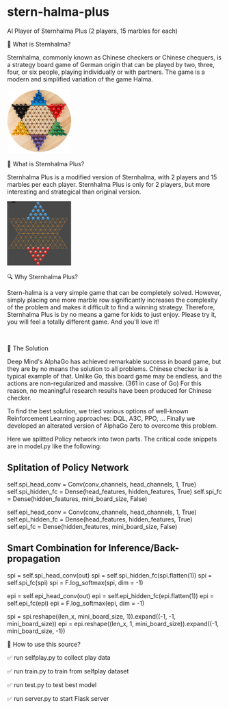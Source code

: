 # stern-halma-plus
AI Player of Sternhalma Plus (2 players, 15 marbles for each)

🎈 What is Sternhalma?

Sternhalma, commonly known as Chinese checkers or Chinese chequers, is a strategy board game of German origin that can be played by two, three, four, or six people, playing individually or with partners. The game is a modern and simplified variation of the game Halma.

<img src="img/original_halma.webp" alt="Stern-Halma Board" width="150" height="150" />

<br>

🎈 What is Sternhalma Plus?

Sternhalma Plus is a modified version of Sternhalma, with 2 players and 15 marbles per each player. Sternhalma Plus is only for 2 players, but more interesting and strategical than original version.

<img src="img/halma_plus.png" alt="Stern-Halma Board" width="150" height="150" />

<br>

🔍 Why Sternhalma Plus?

Stern-halma is a very simple game that can be completely solved. However, simply placing one more marble row significantly increases the complexity of the problem and makes it difficult to find a winning strategy. Therefore, Sternhalma Plus is by no means a game for kids to just enjoy. Please try it, you will feel a totally different game. And you'll love it!

<br>

🎯 The Solution

Deep Mind's AlphaGo has achieved remarkable success in board game, but they are by no means the solution to all problems.
Chinese checker is a typical example of that. Unlike Go, this board game may be endless, and the actions are non-regularized and massive. (361 in case of Go)
For this reason, no meaningful research results have been produced for Chinese checker.

To find the best solution, we tried various options of well-known Reinforcement Learning approaches: DQL, A3C, PPO, ...
Finally we developed an alterated version of AlphaGo Zero to overcome this problem.

Here we splitted Policy network into twon parts. The critical code snippets are in model.py like the following:

## Splitation of Policy Network

self.spi_head_conv = Conv(conv_channels, head_channels, 1, True)
self.spi_hidden_fc = Dense(head_features, hidden_features, True)
self.spi_fc = Dense(hidden_features, mini_board_size, False)

self.epi_head_conv = Conv(conv_channels, head_channels, 1, True)
self.epi_hidden_fc = Dense(head_features, hidden_features, True)
self.epi_fc = Dense(hidden_features, mini_board_size, False)

## Smart Combination for Inference/Back-propagation

spi = self.spi_head_conv(out)
spi = self.spi_hidden_fc(spi.flatten(1))
spi = self.spi_fc(spi)
spi = F.log_softmax(spi, dim = -1)

epi = self.epi_head_conv(out)
epi = self.epi_hidden_fc(epi.flatten(1))
epi = self.epi_fc(epi)
epi = F.log_softmax(epi, dim = -1)

spi = spi.reshape((len_x, mini_board_size, 1)).expand((-1, -1, mini_board_size))
epi = epi.reshape((len_x, 1, mini_board_size)).expand((-1, mini_board_size, -1))

💬 How to use this source?

   ✅ run selfplay.py to collect play data

   ✅ run train.py to train from selfplay dataset

   ✅ run test.py to test best model

   ✅ run server.py to start Flask server
